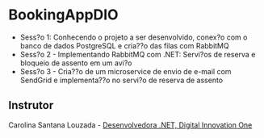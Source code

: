 # BookingAppDIO

- Sess?o 1: Conhecendo o projeto a ser desenvolvido, conex?o com o banco de dados PostgreSQL e cria??o das filas com RabbitMQ
- Sess?o 2 - Implementando RabbitMQ com .NET: Servi?os de reserva e bloqueio de assento em um avi?o
- Sess?o 3 - Cria??o de um microservice de envio de e-mail com SendGrid e implementa??o no servi?o de reserva de assento

## Instrutor

Carolina Santana Louzada - [Desenvolvedora .NET, Digital Innovation One](https://www.linkedin.com/in/carolina-santana-louzada-436a1678/?original_referer=)
